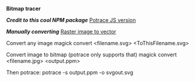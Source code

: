 **Bitmap tracer**

***Credit to this cool NPM package***
[Potrace JS version](https://www.npmjs.com/package/potrace)

***Manually converting***
[Raster image to vector](https://github.com/chiranjeevbitm/Raster-image-to-vector-image)

Convert any image
magick convert <filename.svg> <ToThisFilename.svg>

Convert image to bitmap (potrace only supports that)
magick convert <filename.jpg> <output.ppm>

Then potrace:
potrace -s output.ppm -o svgout.svg
